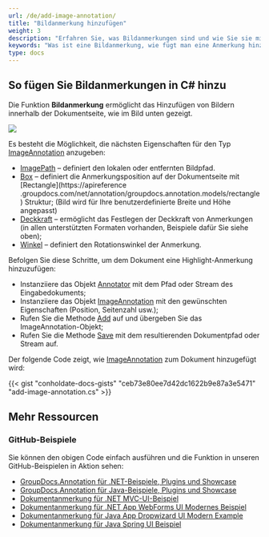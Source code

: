 ```yaml
---
url: /de/add-image-annotation/
title: "Bildanmerkung hinzufügen"
weight: 3
description: "Erfahren Sie, was Bildanmerkungen sind und wie Sie sie mithilfe der GroupDocs.Annotation-API, die Teil von Conholdate.Total für .NET ist, programmgesteuert zu einem Dokument hinzufügen."
keywords: "Was ist eine Bildanmerkung, wie fügt man eine Anmerkung hinzu, fügt eine Bildanmerkung hinzu"
type: docs
---
```


## So fügen Sie Bildanmerkungen in C# hinzu

Die Funktion **Bildanmerkung** ermöglicht das Hinzufügen von Bildern innerhalb der Dokumentseite, wie im Bild unten gezeigt.

![](annotation/net/images/add-image-annotation.png)

Es besteht die Möglichkeit, die nächsten Eigenschaften für den Typ [ImageAnnotation](https://apireference.groupdocs.com/net/annotation/groupdocs.annotation.models.annotationmodels/imageannotation) anzugeben:

* [ImagePath](https://apireference.groupdocs.com/annotation/net/groupdocs.annotation.models.annotationmodels/imageannotation/properties/imagepath) – definiert den lokalen oder entfernten Bildpfad.
* [Box](https://apireference.groupdocs.com/annotation/net/groupdocs.annotation.models.annotationmodels/imageannotation/properties/box) – definiert die Anmerkungsposition auf der Dokumentseite mit [Rectangle](https://apireference .groupdocs.com/net/annotation/groupdocs.annotation.models/rectangle) Struktur;
(Bild wird für Ihre benutzerdefinierte Breite und Höhe angepasst)
* [Deckkraft](https://apireference.groupdocs.com/annotation/net/groupdocs.annotation.models.annotationmodels/imageannotation/properties/opacity) – ermöglicht das Festlegen der Deckkraft von Anmerkungen (in allen unterstützten Formaten vorhanden, Beispiele dafür Sie siehe oben);
* [Winkel]() – definiert den Rotationswinkel der Anmerkung.

Befolgen Sie diese Schritte, um dem Dokument eine Highlight-Anmerkung hinzuzufügen:

* Instanziiere das Objekt [Annotator](https://apireference.groupdocs.com/net/annotation/groupdocs.annotation/annotator) mit dem Pfad oder Stream des Eingabedokuments;
* Instanziiere das Objekt [ImageAnnotation](https://apireference.groupdocs.com/annotation/net/groupdocs.annotation.models.annotationmodels/imageannotation) mit den gewünschten Eigenschaften (Position, Seitenzahl usw.);
* Rufen Sie die Methode [Add](https://apireference.groupdocs.com/net/annotation/groupdocs.annotation/annotator/methods/add) auf und übergeben Sie das ImageAnnotation-Objekt;
* Rufen Sie die Methode [Save](https://apireference.groupdocs.com/net/annotation/groupdocs.annotation/annotator/methods/save) mit dem resultierenden Dokumentpfad oder Stream auf.

Der folgende Code zeigt, wie [ImageAnnotation](https://apireference.groupdocs.com/net/annotation/groupdocs.annotation.models.annotationmodels/imageannotation) zum Dokument hinzugefügt wird:

{{< gist "conholdate-docs-gists" "ceb73e80ee7d42dc1622b9e87a3e5471" "add-image-annotation.cs" >}}

## Mehr Ressourcen
### GitHub-Beispiele
Sie können den obigen Code einfach ausführen und die Funktion in unseren GitHub-Beispielen in Aktion sehen:

* [GroupDocs.Annotation für .NET-Beispiele, Plugins und Showcase](https://github.com/groupdocs-annotation/GroupDocs.Annotation-for-.NET)
* [GroupDocs.Annotation für Java-Beispiele, Plugins und Showcase](https://github.com/groupdocs-annotation/GroupDocs.Annotation-for-Java)
* [Dokumentanmerkung für .NET MVC-UI-Beispiel](https://github.com/groupdocs-annotation/GroupDocs.Annotation-for-.NET-MVC)
* [Dokumentanmerkung für .NET App WebForms UI Modernes Beispiel](https://github.com/groupdocs-annotation/GroupDocs.Annotation-for-.NET-WebForms)
* [Dokumentanmerkung für Java App Dropwizard UI Modern Example](https://github.com/groupdocs-annotation/GroupDocs.Annotation-for-Java-Dropwizard)
* [Dokumentanmerkung für Java Spring UI Beispiel](https://github.com/groupdocs-annotation/GroupDocs.Annotation-for-Java-Spring)
    





